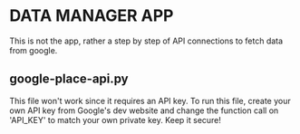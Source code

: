 
# DATA MANAGER APP

This is not the app, rather a step by step of API connections to fetch data from google.

## google-place-api.py
This file won't work since it requires an API key.
To run this file, create your own API key from Google's dev website and change the function call on 'API_KEY' to match your own private key. Keep it secure!
